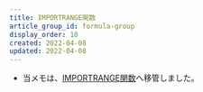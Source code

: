 ```yaml
---
title: IMPORTRANGE関数
article_group_id: formula-group
display_order: 10
created: 2022-04-08
updated: 2022-04-08
---
```

- 当メモは、[IMPORTRANGE関数](https://thinktwice.tech/it/google_spreadsheet/formula_importrange/)へ移管しました。